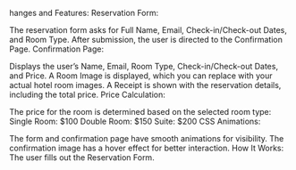 hanges and Features:
Reservation Form:

The reservation form asks for Full Name, Email, Check-in/Check-out Dates, and Room Type.
After submission, the user is directed to the Confirmation Page.
Confirmation Page:

Displays the user’s Name, Email, Room Type, Check-in/Check-out Dates, and Price.
A Room Image is displayed, which you can replace with your actual hotel room images.
A Receipt is shown with the reservation details, including the total price.
Price Calculation:

The price for the room is determined based on the selected room type:
Single Room: $100
Double Room: $150
Suite: $200
CSS Animations:

The form and confirmation page have smooth animations for visibility.
The confirmation image has a hover effect for better interaction.
How It Works:
The user fills out the Reservation Form.
